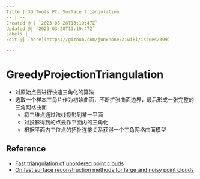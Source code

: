 ```yaml
---
Title | 3D Tools PCL Surface triangulation
-- | --
Created @ | `2023-03-28T13:19:47Z`
Updated @| `2023-03-28T13:19:47Z`
Labels | ``
Edit @| [here](https://github.com/junxnone/aiwiki/issues/399)

---
```

# GreedyProjectionTriangulation

- 对原始点云进行快速三角化的算法
- 选取一个样本三角片作为初始曲面，不断扩张曲面边界，最后形成一张完整的三角网格曲面
  - 将三维点通过法线投影到某一平面
  - 对投影得到的点云作平面内的三角化
  - 根据平面内三位点的拓扑连接关系获得一个三角网格曲面模型


## Reference

- [Fast triangulation of unordered point clouds](https://pcl.readthedocs.io/projects/tutorials/en/latest/greedy_projection.html)
- [On fast surface reconstruction methods for large and noisy point clouds](https://github.com/junxnone/aiwiki/files/11089792/marton09icra.pdf)

